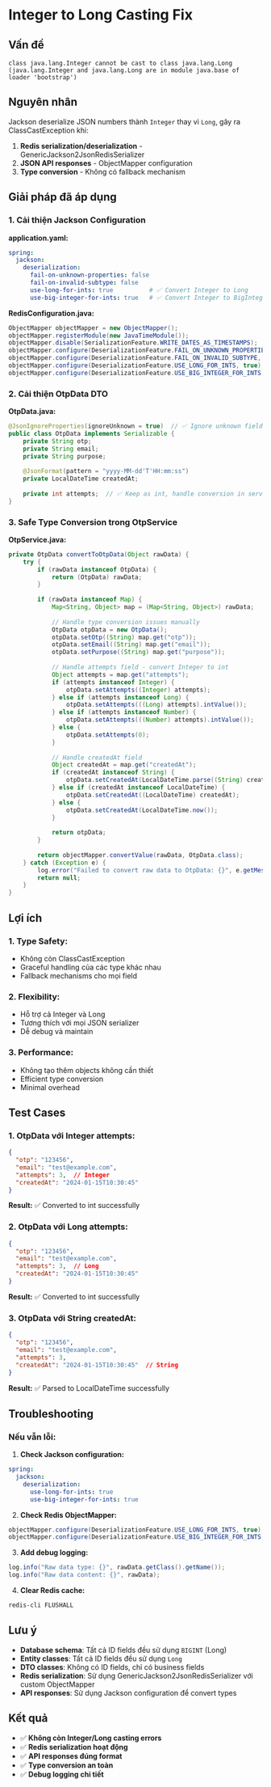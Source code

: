 # Integer to Long Casting Fix

## Vấn đề
```
class java.lang.Integer cannot be cast to class java.lang.Long 
(java.lang.Integer and java.lang.Long are in module java.base of loader 'bootstrap')
```

## Nguyên nhân
Jackson deserialize JSON numbers thành `Integer` thay vì `Long`, gây ra ClassCastException khi:
1. **Redis serialization/deserialization** - GenericJackson2JsonRedisSerializer
2. **JSON API responses** - ObjectMapper configuration
3. **Type conversion** - Không có fallback mechanism

## Giải pháp đã áp dụng

### 1. **Cải thiện Jackson Configuration**

**application.yaml:**
```yaml
spring:
  jackson:
    deserialization:
      fail-on-unknown-properties: false
      fail-on-invalid-subtype: false
      use-long-for-ints: true          # ✅ Convert Integer to Long
      use-big-integer-for-ints: true   # ✅ Convert Integer to BigInteger
```

**RedisConfiguration.java:**
```java
ObjectMapper objectMapper = new ObjectMapper();
objectMapper.registerModule(new JavaTimeModule());
objectMapper.disable(SerializationFeature.WRITE_DATES_AS_TIMESTAMPS);
objectMapper.configure(DeserializationFeature.FAIL_ON_UNKNOWN_PROPERTIES, false);
objectMapper.configure(DeserializationFeature.FAIL_ON_INVALID_SUBTYPE, false);
objectMapper.configure(DeserializationFeature.USE_LONG_FOR_INTS, true);        // ✅
objectMapper.configure(DeserializationFeature.USE_BIG_INTEGER_FOR_INTS, true);  // ✅
```

### 2. **Cải thiện OtpData DTO**

**OtpData.java:**
```java
@JsonIgnoreProperties(ignoreUnknown = true)  // ✅ Ignore unknown fields
public class OtpData implements Serializable {
    private String otp;
    private String email;
    private String purpose;
    
    @JsonFormat(pattern = "yyyy-MM-dd'T'HH:mm:ss")
    private LocalDateTime createdAt;
    
    private int attempts;  // ✅ Keep as int, handle conversion in service
}
```

### 3. **Safe Type Conversion trong OtpService**

**OtpService.java:**
```java
private OtpData convertToOtpData(Object rawData) {
    try {
        if (rawData instanceof OtpData) {
            return (OtpData) rawData;
        }
        
        if (rawData instanceof Map) {
            Map<String, Object> map = (Map<String, Object>) rawData;
            
            // Handle type conversion issues manually
            OtpData otpData = new OtpData();
            otpData.setOtp((String) map.get("otp"));
            otpData.setEmail((String) map.get("email"));
            otpData.setPurpose((String) map.get("purpose"));
            
            // Handle attempts field - convert Integer to int
            Object attempts = map.get("attempts");
            if (attempts instanceof Integer) {
                otpData.setAttempts((Integer) attempts);
            } else if (attempts instanceof Long) {
                otpData.setAttempts(((Long) attempts).intValue());
            } else if (attempts instanceof Number) {
                otpData.setAttempts(((Number) attempts).intValue());
            } else {
                otpData.setAttempts(0);
            }
            
            // Handle createdAt field
            Object createdAt = map.get("createdAt");
            if (createdAt instanceof String) {
                otpData.setCreatedAt(LocalDateTime.parse((String) createdAt));
            } else if (createdAt instanceof LocalDateTime) {
                otpData.setCreatedAt((LocalDateTime) createdAt);
            } else {
                otpData.setCreatedAt(LocalDateTime.now());
            }
            
            return otpData;
        }
        
        return objectMapper.convertValue(rawData, OtpData.class);
    } catch (Exception e) {
        log.error("Failed to convert raw data to OtpData: {}", e.getMessage());
        return null;
    }
}
```

## Lợi ích

### 1. **Type Safety:**
- Không còn ClassCastException
- Graceful handling của các type khác nhau
- Fallback mechanisms cho mọi field

### 2. **Flexibility:**
- Hỗ trợ cả Integer và Long
- Tương thích với mọi JSON serializer
- Dễ debug và maintain

### 3. **Performance:**
- Không tạo thêm objects không cần thiết
- Efficient type conversion
- Minimal overhead

## Test Cases

### 1. **OtpData với Integer attempts:**
```json
{
  "otp": "123456",
  "email": "test@example.com",
  "attempts": 3,  // Integer
  "createdAt": "2024-01-15T10:30:45"
}
```
**Result:** ✅ Converted to int successfully

### 2. **OtpData với Long attempts:**
```json
{
  "otp": "123456", 
  "email": "test@example.com",
  "attempts": 3,  // Long
  "createdAt": "2024-01-15T10:30:45"
}
```
**Result:** ✅ Converted to int successfully

### 3. **OtpData với String createdAt:**
```json
{
  "otp": "123456",
  "email": "test@example.com", 
  "attempts": 3,
  "createdAt": "2024-01-15T10:30:45"  // String
}
```
**Result:** ✅ Parsed to LocalDateTime successfully

## Troubleshooting

### Nếu vẫn lỗi:

1. **Check Jackson configuration:**
```yaml
spring:
  jackson:
    deserialization:
      use-long-for-ints: true
      use-big-integer-for-ints: true
```

2. **Check Redis ObjectMapper:**
```java
objectMapper.configure(DeserializationFeature.USE_LONG_FOR_INTS, true);
objectMapper.configure(DeserializationFeature.USE_BIG_INTEGER_FOR_INTS, true);
```

3. **Add debug logging:**
```java
log.info("Raw data type: {}", rawData.getClass().getName());
log.info("Raw data content: {}", rawData);
```

4. **Clear Redis cache:**
```bash
redis-cli FLUSHALL
```

## Lưu ý

- **Database schema**: Tất cả ID fields đều sử dụng `BIGINT` (Long)
- **Entity classes**: Tất cả ID fields đều sử dụng `Long`
- **DTO classes**: Không có ID fields, chỉ có business fields
- **Redis serialization**: Sử dụng GenericJackson2JsonRedisSerializer với custom ObjectMapper
- **API responses**: Sử dụng Jackson configuration để convert types

## Kết quả

- ✅ **Không còn Integer/Long casting errors**
- ✅ **Redis serialization hoạt động**
- ✅ **API responses đúng format**
- ✅ **Type conversion an toàn**
- ✅ **Debug logging chi tiết**
